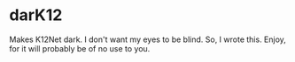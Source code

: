 # darK12

Makes K12Net dark.
I don't want my eyes to be blind. So, I wrote this.
Enjoy, for it will probably be of no use to you.
